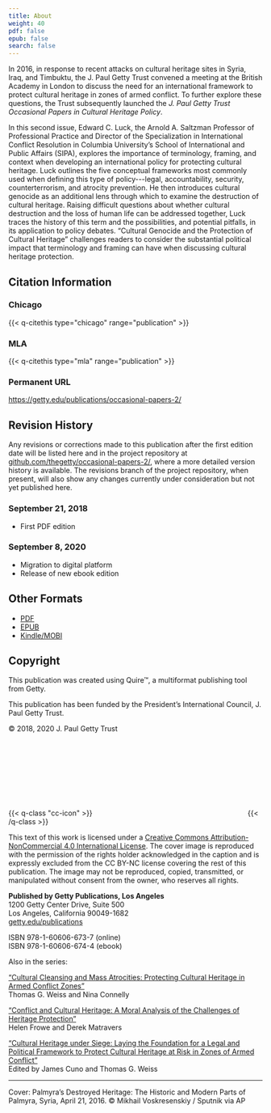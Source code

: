 ```yaml
---
title: About
weight: 40
pdf: false
epub: false
search: false
---
```


In 2016, in response to recent attacks on cultural heritage sites in Syria, Iraq, and Timbuktu, the J.&#160;Paul Getty Trust convened a meeting at the British Academy in London to discuss the need for an international framework to protect cultural heritage in zones of armed conflict. To further explore these questions, the Trust subsequently launched the *J.&#160;Paul Getty Trust Occasional Papers in Cultural Heritage Policy*.

In this second issue, Edward C. Luck, the Arnold A. Saltzman Professor of Professional Practice and Director of the Specialization in International Conflict Resolution in Columbia University’s School of International and Public Affairs (SIPA), explores the importance of terminology, framing, and context when developing an international policy for protecting cultural heritage. Luck outlines the five conceptual frameworks most commonly used when defining this type of policy---legal, accountability, security, counterterrorism, and atrocity prevention. He then introduces cultural genocide as an additional lens through which to examine the destruction of cultural heritage. Raising difficult questions about whether cultural destruction and the loss of human life can be addressed together, Luck traces the history of this term and the possibilities, and potential pitfalls, in its application to policy debates. “Cultural Genocide and the Protection of Cultural Heritage” challenges readers to consider the substantial political impact that terminology and framing can have when discussing cultural heritage protection.

<div class="backmatter">

## Citation Information

### Chicago

{{< q-citethis type="chicago" range="publication" >}}

### MLA

{{< q-citethis type="mla" range="publication" >}}

### Permanent URL

https://getty.edu/publications/occasional-papers-2/

## Revision History

Any revisions or corrections made to this publication after the first edition date will be listed here and in the project repository at [github.com/thegetty/occasional-papers-2/](https://github.com/thegetty/occasional-papers-2/), where a more detailed version history is available. The revisions branch of the project repository, when present, will also show any changes currently under consideration but not yet published here.

### September 21, 2018

  - First PDF edition

### September 8, 2020

  - Migration to digital platform
  - Release of new ebook edition

## Other Formats

  - [PDF](/downloads/Luck_CulturalGenocide.pdf)
  - [EPUB](/downloads/Luck_CulturalGenocide.epub)
  - [Kindle/MOBI](/downloads/Luck_CulturalGenocide.mobi)

## Copyright

This publication was created using Quire™, a multiformat publishing tool from Getty.

This publication has been funded by the President’s International Council, J. Paul Getty Trust.

© 2018, 2020 J. Paul Getty Trust

{{< q-class "cc-icon" >}}
<svg class="quire-copyright__icon">
<switch>
  <use xlink:href="#cc"></use>
</switch>
<switch>
  <use xlink:href="#cc-by"></use>
  <foreignObject width="135" height="30">
      <img src="/icons/cc-by.png" alt="CC-BY-NC" />
  </foreignObject>
</switch>
<switch>
  <use xlink:href="#cc-by-nc"></use>
  <foreignObject width="135" height="30">
      <img src="/icons/cc-by-nc.png" alt="CC-BY-NC" />
  </foreignObject>
</switch>
</svg>
{{< /q-class >}}

This text of this work is licensed under a [Creative Commons Attribution-NonCommercial 4.0 International License](https://creativecommons.org/licenses/by-nc/4.0/). The cover image is reproduced with the permission of the rights holder acknowledged in the caption and is expressly excluded from the CC BY-NC license covering the rest of this publication. The image may not be reproduced, copied, transmitted, or manipulated without consent from the owner, who reserves all rights.

**Published by Getty Publications, Los Angeles**<br />
1200 Getty Center Drive, Suite 500<br />
Los Angeles, California 90049-1682<br />
[getty.edu/publications](http://www.getty.edu/publications)

ISBN 978-1-60606-673-7 (online)<br />
ISBN 978-1-60606-674-4 (ebook)

Also in the series:

[“Cultural Cleansing and Mass Atrocities: Protecting Cultural Heritage in Armed Conflict Zones”](https://www.getty.edu/publications/occasional-papers-1/) <br />Thomas G. Weiss and Nina Connelly

[“Conflict and Cultural Heritage: A Moral Analysis of the Challenges of Heritage Protection”](https://www.getty.edu/publications/occasional-papers-3/) <br /> Helen Frowe and Derek Matravers

[“Cultural Heritage under Siege: Laying the Foundation for a Legal and Political Framework to Protect Cultural Heritage at Risk in Zones of Armed Conflict”](https://www.getty.edu/publications/occasional-papers-4/) <br />Edited by James Cuno and Thomas G. Weiss

---

Cover: Palmyra’s Destroyed Heritage: The Historic and Modern Parts of Palmyra, Syria, April 21, 2016. © Mikhail Voskresenskiy / Sputnik via AP

</div>

